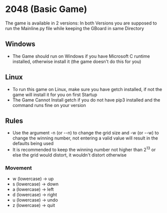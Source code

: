# 2048 (Basic Game)
The game is available in 2 versions: In both Versions you are supposed to run the Mainline.py file while keeping the GBoard in same Directory
## Windows
* The Game should run on Windows if you have Microsoft C runtime installed, otherwise install it (the game doesn't do this for you)

## Linux
* To run this game on Linux, make sure you have getch installed, if not the game will install it for you on first Startup
* The Game Cannot Install getch if you do not have pip3 installed and the command runs fine on your version

## Rules

* Use the argument -n (or --n) to change the grid size and -w (or --w) to change the winning number, not entering a valid value will result in the defaults being used
* It is recommended to keep the winning number not higher than 2<sup>13</sup> or else the grid would distort, it wouldn't distort otherwise

### Movement
* w (lowercase) &#8594; up
* s (lowercase) &#8594; down
* a (lowercase) &#8594; left
* d (lowercase) &#8594; right
* u (lowercase) &#8594; undo
* z (lowercase) &#8594; quit
 
